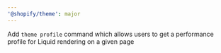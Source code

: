 ```yaml
---
'@shopify/theme': major
---
```


Add `theme profile` command which allows users to get a performance profile for Liquid rendering on a given page
